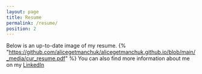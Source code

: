 ```yaml
---
layout: page
title: Resume
permalink: /resume/
position: 2
---
```


Below is an up-to-date image of my resume. 
{% "https://github.com/alicegetmanchuk/alicegetmanchuk.github.io/blob/main/_media/cur_resume.pdf" %}
You can also find more information about me on my [LinkedIn](https://www.linkedin.com/in/alice-getmanchuk-198a6b197/)